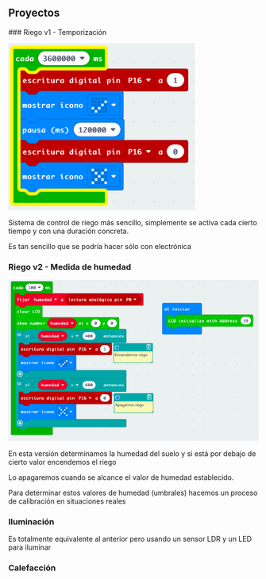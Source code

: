 ## Proyectos


### Riego v1 - Temporización

![](./images/proyecto_riego_v1_tiempo.png)

Sistema de control de riego más sencillo, simplemente se activa cada cierto tiempo y con una duración concreta.

Es tan sencillo que se podría hacer sólo con electrónica

### Riego v2 - Medida de humedad

![](./images/proyecto_riego_v2_humedad.png)

En esta versión determinamos la humedad del suelo y si está por debajo de cierto valor encendemos el riego

Lo apagaremos cuando se alcance el valor de humedad establecido.

Para determinar estos valores de humedad (umbrales) hacemos un proceso de calibración en situaciones reales

### Iluminación

Es totalmente equivalente al anterior pero usando un sensor LDR y un LED para iluminar



### Calefacción

